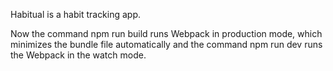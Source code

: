 Habitual is a habit tracking app.

Now the command npm run build runs Webpack in production mode, which minimizes the bundle file automatically and
the command npm run dev runs the Webpack in the watch mode.

